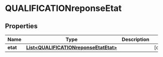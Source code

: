 
# QUALIFICATIONreponseEtat

## Properties
Name | Type | Description | Notes
------------ | ------------- | ------------- | -------------
**etat** | [**List&lt;QUALIFICATIONreponseEtatEtat&gt;**](QUALIFICATIONreponseEtatEtat.md) |  |  [optional]



